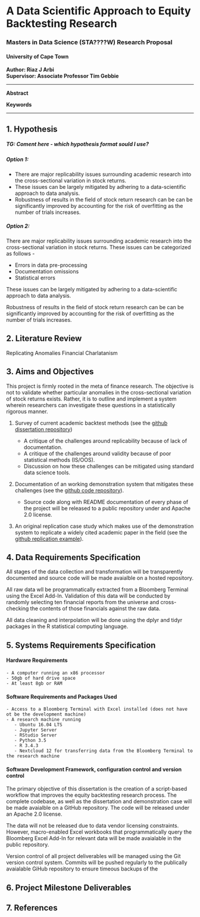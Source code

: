 # A Data Scientific Approach to Equity Backtesting Research


### Masters in Data Science (STA????W) Research Proposal
#### University of Cape Town

__Author: Riaz J Arbi__  
__Supervisor: Associate Professor Tim Gebbie__  

---

__Abstract__

__Keywords__  

---

## 1. Hypothesis
##### TG: Coment here - which hypothesis format sould I use? 
##### Option 1:
- There are major replicability issues surrounding academic research into the cross-sectional variation in stock returns.
- These issues can be largely mitigated by adhering to a data-scientific approach to data analysis.
- Robustness of results in the field of stock return research can be can be significantly improved by accounting for the risk of overfitting as the number of trials increases.

##### Option 2:
There are major replicability issues surrounding academic research into the cross-sectional variation in stock returns. These issues can be categorized as follows -
- Errors in data pre-processing
- Documentation omissions
- Statistical errors

These issues can be largely mitigated by adhering to a data-scientific approach to data 
analysis.  

Robustness of results in the field of stock return research can be can be significantly improved by accounting for the risk of overfitting as the number of trials increases.


## 2. Literature Review
Replicating Anomalies
Financial Charlatanism


## 3. Aims and Objectives
This project is firmly rooted in the meta of finance research. The objective is not to validate whether particular anomalies in the cross-sectional variation of stock returns exists. Rather, it is to outline and implement a system wherein researchers can investigate these questions in a statistically rigorous manner.

1. Survey of current academic backtest methods (see the [github dissertation repository](https://github.com/riazarbi/dissertation))
   - A critique of the challenges around replicability because of lack of documentation.  
   - A critique of the challenges around validity because of poor statistical methods (IS/OOS).
   - Discussion on how these challenges can be mitigated using standard data science tools.

2. Documentation of an working demonstration system that mitigates these challenges (see the [github code repository](https://github.com/riazarbi/backtest_workflow)).
   - Source code along with README documentation of every phase of the project will be released to a public repository under and Apache 2.0 license.

3. An original replication case study which makes use of the demonstration system to replicate a widely cited academic paper in the field (see the [github replication example](https://github.com/riazarbi/backtest_workflow/4_backtests/example)).

## 4. Data Requirements Specification
All stages of the data collection and transformation will be transparently documented and source code will be made avaialble on a hosted repository.

All raw data wll be programmatically extracted from a Bloomberg Terminal using the Excel Add-In. Validation of this data will be conducted by randomly selecting ten financial reports from the universe and cross-checking the contents of those financials against the raw data.

All data cleaning and interpolation will be done using the dplyr and tidyr packages in the R statistical computing language. 

## 5. Systems Requirements Specification
#### Hardware Requirements  
    - A computer running an x86 processor
    - 50gb of hard drive space
    - At least 8gb or RAM

#### Software Requirements and Packages Used
    - Access to a Bloomberg Terminal with Excel installed (does not have ot be the development machine)
    - A research machine running
       - Ubuntu 16.04 LTS
       - Jupyter Server
       - RStudio Server
       - Python 3.5
       - R 3.4.3
       - Nextcloud 12 for transferring data from the Bloomberg Terminal to the research machine
       
#### Software Development Framework, configuration control and version control  
The primary objective of this dissertation is the creation of a script-based workflow that improves the equity backtesting research process. The complete codebase, as well as the dissertation and demonstration case will be made avaialble on a GitHub repository. The code will be released under an Apache 2.0 license.

The data will not be released due to data vendor licensing constraints. However, macro-enabled Excel workbooks that programmatically query the Bloomberg Excel Add-In for relevant data will be made avaialable in the public repository.

Version control of all project deliverables will be managed using the Git version control system. Commits will be pushed regularly to the publically avaialable GiHub repository to ensure timeous backups of the 


## 6. Project Milestone Deliverables



## 7. References
 
